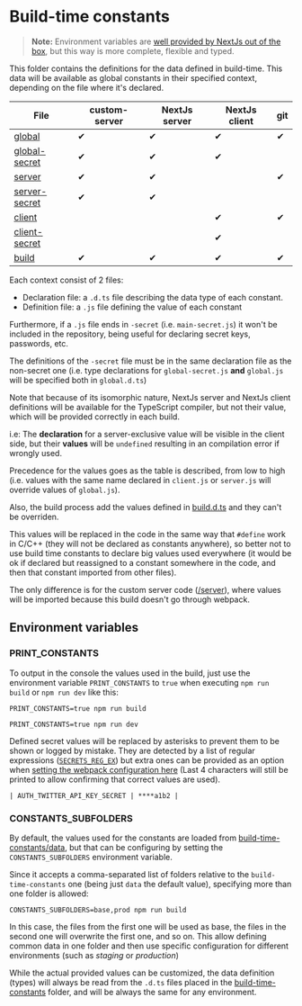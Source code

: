 # Build-time constants

> **Note:** Environment variables are [well provided by NextJs out of the box](https://nextjs.org/docs/basic-features/environment-variables), but this way is more complete, flexible and typed.

This folder contains the definitions for the data defined in build-time. This data will be available as global constants in their specified context, depending on the file where it's declared.

| File                                     | custom-server | NextJs server | NextJs client | git |
| ---------------------------------------- | ------------- | ------------- | ------------- | --- |
| [global](./data/global.js)               | ✔             | ✔             | ✔             | ✔   |
| [global-secret](./data/global-secret.js) | ✔             | ✔             | ✔             |     |
| [server](./data/server.js)               | ✔             | ✔             |               | ✔   |
| [server-secret](./data/server-secret.js) | ✔             | ✔             |               |     |
| [client](./data/client.js)               |               |               | ✔             | ✔   |
| [client-secret](./data/client-secret.js) |               |               | ✔             |     |
| [build](./data/build.d.ts)               | ✔             | ✔             | ✔             | ✔   |

Each context consist of 2 files:

- Declaration file: a `.d.ts` file describing the data type of each constant.
- Definition file: a `.js` file defining the value of each constant

Furthermore, if a `.js` file ends in `-secret` (i.e. `main-secret.js`) it won't be included in the repository, being useful for declaring secret keys, passwords, etc.

The definitions of the `-secret` file must be in the same declaration file as the non-secret one (i.e. type declarations for `global-secret.js` **and** `global.js` will be specified both in `global.d.ts`)

Note that because of its isomorphic nature, NextJs server and NextJs client definitions will be available for the TypeScript compiler, but not their value, which will be provided correctly in each build.

i.e: The **declaration** for a server-exclusive value will be visible in the client side, but their **values** will be `undefined` resulting in an compilation error if wrongly used.

Precedence for the values goes as the table is described, from low to high (i.e. values with the same name declared in `client.js` or `server.js` will override values of `global.js`).

Also, the build process add the values defined in [build.d.ts](./build.d.ts) and they can't be overriden.

This values will be replaced in the code in the same way that `#define` work in C/C++ (they will not be declared as constants anywhere), so better not to use build time constants to declare big values used everywhere (it would be ok if declared but reassigned to a constant somewhere in the code, and then that constant imported from other files).

The only difference is for the custom server code ([/server](../server)), where values will be imported because this build doesn't go through webpack.

## Environment variables

### PRINT_CONSTANTS

To output in the console the values used in the build, just use the environment variable `PRINT_CONSTANTS` to `true` when executing `npm run build` or `npm run dev` like this:

```
PRINT_CONSTANTS=true npm run build
```

```
PRINT_CONSTANTS=true npm run dev
```

Defined secret values will be replaced by asterisks to prevent them to be shown or logged by mistake. They are detected by a list of regular expressions ([`SECRETS_REG_EX`](../build-tools/build-time-constants.ts)) but extra ones can be provided as an option when [setting the webpack configuration here](../build-tools/with-constants.ts) (Last 4 characters will still be printed to allow confirming that correct values are used).

```
| AUTH_TWITTER_API_KEY_SECRET | ****a1b2 |
```

### CONSTANTS_SUBFOLDERS

By default, the values used for the constants are loaded from [build-time-constants/data](./data), but that can be configuring by setting the `CONSTANTS_SUBFOLDERS` environment variable.

Since it accepts a comma-separated list of folders relative to the `build-time-constants` one (being just `data` the default value), specifying more than one folder is allowed:

```
CONSTANTS_SUBFOLDERS=base,prod npm run build
```

In this case, the files from the first one will be used as base, the files in the second one will overwrite the first one, and so on. This allow defining common data in one folder and then use specific configuration for different environments (such as _staging_ or _production_)

While the actual provided values can be customized, the data definition (types) will always be read from the `.d.ts` files placed in the [build-time-constants](./) folder, and will be always the same for any environment.

